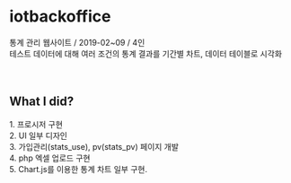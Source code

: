 # iotbackoffice
통계 관리 웹사이트 / 2019-02~09 / 4인 <br>
테스트 데이터에 대해 여러 조건의 통계 결과를 기간별 차트, 데이터 테이블로 시각화<br><br><br>



<h2>What I did?</h2>
 1. 프로시저 구현 <br> 2. UI 일부 디자인  <br> 
 3. 가입관리(stats_use), pv(stats_pv) 페이지 개발 <br>
 4. php 엑셀 업로드 구현 <br> 5. Chart.js를 이용한 통계 차트 일부 구현.<br>
 
 
